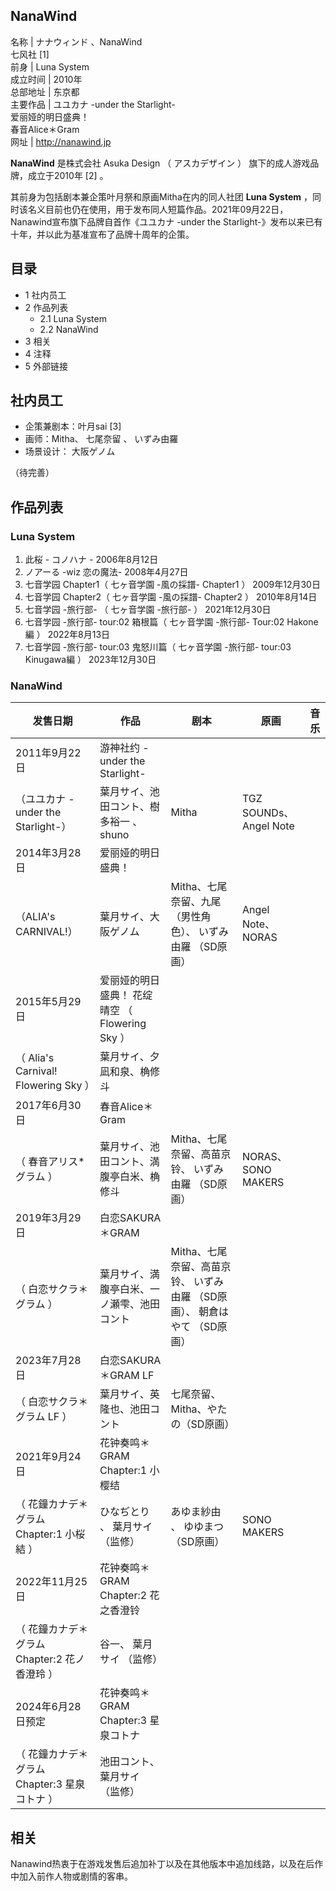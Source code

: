 NanaWind  
---  
名称  |  ナナウィンド  、NanaWind   
七风社  [1]  
前身  |  Luna System   
成立时间  |  2010年   
总部地址  |  东京都   
主要作品  |  ユユカナ -under the Starlight-    
爱丽娅的明日盛典！  
春音Alice＊Gram  
网址  |  http://nanawind.jp   
  
**NanaWind** 是株式会社  Asuka Design  （  アスカデザイン  ）  旗下的成人游戏品牌，成立于2010年  [2]  。

其前身为包括剧本兼企策叶月祭和原画Mitha在内的同人社团 **Luna System**
，同时该名义目前也仍在使用，用于发布同人短篇作品。2021年09月22日，Nanawind宣布旗下品牌自首作《ユユカナ -under the
Starlight-》发布以来已有十年，并以此为基准宣布了品牌十周年的企策。

##  目录

  * 1  社内员工 
  * 2  作品列表 
    * 2.1  Luna System 
    * 2.2  NanaWind 
  * 3  相关 
  * 4  注释 
  * 5  外部链接 

##  社内员工

  * 企策兼剧本：叶月sai  [3] 
  * 画师：Mitha、  七尾奈留  、  いずみ由羅 
  * 场景设计：  大阪ゲノム 

（待完善）

##  作品列表

###  Luna System

  1. 此桜 - コノハナ -  2006年8月12日 
  2. ノアーる -wiz 恋の魔法-  2008年4月27日 
  3. 七音学园 Chapter1（  七ヶ音学園 -風の採譜- Chapter1  ） 2009年12月30日 
  4. 七音学园 Chapter2（  七ヶ音学園 -風の採譜- Chapter2  ） 2010年8月14日 
  5. 七音学园 -旅行部-  （  七ヶ音学園 -旅行部-  ） 2021年12月30日 
  6. 七音学园 -旅行部- tour:02 箱根篇（  七ヶ音学園 -旅行部- Tour:02 Hakone編  ） 2022年8月13日 
  7. 七音学园 -旅行部- tour:03 鬼怒川篇（  七ヶ音学園 -旅行部- tour:03 Kinugawa編  ） 2023年12月30日 

###  NanaWind

发售日期  |  作品  |  剧本  |  原画  |  音乐   
---|---|---|---|---  
2011年9月22日  |  游神社约 -under the Starlight-    
（ユユカナ -under the Starlight-）  |  葉月サイ、池田コント、樹多裕一  、shuno  |  Mitha  |  TGZ SOUNDs、Angel Note   
2014年3月28日  |  爱丽娅的明日盛典！    
（ALIA's CARNIVAL!）  |  葉月サイ、大阪ゲノム  |  Mitha、七尾奈留、九尾（男性角色）、  いずみ由羅  （SD原画）  |  Angel Note、NORAS   
2015年5月29日  |  爱丽娅的明日盛典！  花绽晴空  （  Flowering Sky  ）    
（  Alia's Carnival! Flowering Sky  ）  |  葉月サイ、夕凪和泉、桷修斗   
2017年6月30日  |  春音Alice＊Gram    
（  春音アリス*グラム  ）  |  葉月サイ、池田コント、満腹亭白米、桷修斗  |  Mitha、七尾奈留、高苗京铃、  いずみ由羅  （SD原画）  |  NORAS、SONO MAKERS   
2019年3月29日  |  白恋SAKURA＊GRAM    
（  白恋サクラ＊グラム  ）  |  葉月サイ、満腹亭白米、一ノ瀬雫、池田コント  |  Mitha、七尾奈留、高苗京铃、  いずみ由羅  （SD原画）、  朝倉はやて  （SD原画）   
2023年7月28日  |  白恋SAKURA＊GRAM LF   
（  白恋サクラ＊グラム LF  ）  |  葉月サイ、英隆也、池田コント  |  七尾奈留、Mitha、やたの（SD原画）   
2021年9月24日  |  花钟奏鸣＊GRAM  Chapter:1 小樱结   
（  花鐘カナデ＊グラム Chapter:1 小桜結  ）  |  ひなぢとり  、  葉月サイ  （监修）  |  あゆま紗由  、  ゆゆまつ  （SD原画）  |  SONO MAKERS   
2022年11月25日  |  花钟奏鸣＊GRAM Chapter:2 花之香澄铃   
（  花鐘カナデ＊グラム Chapter:2 花ノ香澄玲  ）  |  谷一、  葉月サイ  （监修）   
2024年6月28日预定  |  花钟奏鸣＊GRAM Chapter:3 星泉コトナ   
（  花鐘カナデ＊グラム Chapter:3 星泉コトナ  ）  |  池田コント、  葉月サイ  （监修）   
  
##  相关

Nanawind热衷于在游戏发售后追加补丁以及在其他版本中追加线路，以及在后作中加入前作人物或剧情的客串。